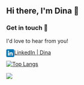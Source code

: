 ## Hi there, I'm Dina 👋
### Get in touch 🤝
I'd love to hear from you!

<a href="https://www.linkedin.com/in/dina-kvivesen-7ab5141b4/"><img align="left" src="https://raw.githubusercontent.com/dina-kvivesen/dina-kvivesen/main/images/linkedin.png" alt="Dina | LinkedIn" width="21px"/></a>[LinkedIn | Dina](https://www.linkedin.com/in/dina-kvivesen-7ab5141b4/)



[![Top Langs](https://github-readme-stats.vercel.app/api/top-langs/?username=dina-kvivesen&layout=compact)](https://github.com/dina-kvivesen)

<img align="center" src="https://github-readme-stats.vercel.app/api/top-langs/?username=dina-kvivesen&theme=jolly" />




<!--
**dina-kvivesen/dina-kvivesen** is a ✨ _special_ ✨ repository because its `README.md` (this file) appears on your GitHub profile.

Here are some ideas to get you started:

- 🔭 I’m currently working on ...
- 🌱 I’m currently learning ...
- 👯 I’m looking to collaborate on ...
- 🤔 I’m looking for help with ...
- 💬 Ask me about ...
- 📫 How to reach me: ...
- 😄 Pronouns: ...
- ⚡ Fun fact: ...
-->
